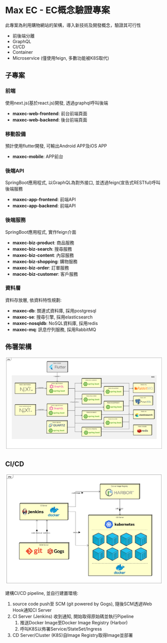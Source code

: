 # Max EC - EC概念驗證專案
此專案為利用購物網站的架構，導入新技術及開發概念，驗證其可行性
* 前後端分離
* GraphQL
* CI/CD
* Container
* Microservice (僅使用feign, 多數功能被K8S取代)

## 子專案
### 前端
使用next.js(基於react.js)開發, 透過graphql呼叫後端
* **maxec-web-frontend**: 前台前端頁面
* **maxec-web-backend**: 後台前端頁面

### 移動設備
預計使用flutter開發, 可輸出Android APP及iOS APP
* **maxec-mobile**: APP前台

### 後端API
SpringBoot應用程式, 以GraphQL為對外接口, 並透過feign(宣告式RESTful)呼叫後端服務
* **maxec-app-frontend**: 前端API
* **maxec-app-backend**: 前端API

### 後端服務
SpringBoot應用程式, 實作feign介面
* **maxec-biz-product**: 商品服務 
* **maxec-biz-search**: 搜尋服務
* **maxec-biz-content**: 內容服務
* **maxec-biz-shopping**: 購物服務
* **maxec-biz-order**: 訂單服務
* **macec-biz-customer**: 客戶服務

### 資料層
資料存放層, 依資料特性規劃:
* **maxec-db**: 關連式資料庫, 採用postgresql
* **maxec-se**: 搜尋引擎, 採用elasticsearch
* **maxec-nosqldb**: NoSQL資料庫, 採用redis
* **maxec-mq**: 訊息佇列服務, 採用RabbitMQ

## 佈署架構
![deployment](documentation/images/deployment.png)

## CI/CD
![cicd](documentation/images/CICD.png)

建構CI/CD pipeline, 並自行建置環境:
1. source code push至 SCM (git powered by Gogs),
隨後SCM透過Web Hook通知CI Server
2. CI Server (Jenkins) 收到通知, 開始取得原始碼並執行Pipeline
    1. 推送Docker Image至Docker Image Registry (Harbor)
    2. 呼叫K8S以佈署Service/StateSet/Ingress
3. CD Server/Cluster (K8S)自Image Registry取得Image並部署

